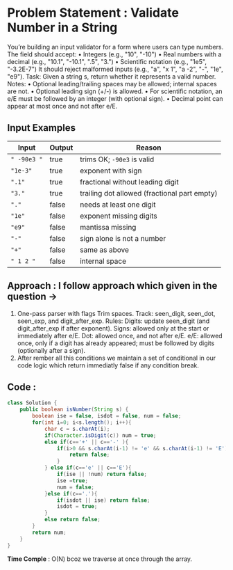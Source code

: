 #  Problem Statement : Validate Number in a String
You’re building an input validator for a form where users can type numbers. The field should
accept:
• Integers (e.g., "10", "-10")
• Real numbers with a decimal (e.g., "10.1", "-10.1", ".5", "3.")
• Scientific notation (e.g., "1e5", "-3.2E-7")
It should reject malformed inputs (e.g., "a", "x 1", "a -2", "-", "1e", "e9").
Task: Given a string s, return whether it represents a valid number.
Notes:
• Optional leading/trailing spaces may be allowed; internal spaces are not.
• Optional leading sign (+/-) is allowed.
• For scientific notation, an e/E must be followed by an integer (with optional sign).
• Decimal point can appear at most once and not after e/E.
## Input Examples

| Input     | Output | Reason                          |
|-----------|--------|---------------------------------|
| `" -90e3 "` | true   | trims OK; `-90e3` is valid      |
| `"1e-3"`   | true   | exponent with sign              |
| `".1"`     | true   | fractional without leading digit |
| `"3."`     | true   | trailing dot allowed (fractional part empty) |
| `"."`      | false  | needs at least one digit        |
| `"1e"`     | false  | exponent missing digits         |
| `"e9"`     | false  | mantissa missing                |
| `"-"`      | false  | sign alone is not a number      |
| `"+"`      | false  | same as above                   |
| `" 1 2 "`  | false  | internal space                  |

##  Approach : I follow approach which given in the question ->
1. One-pass parser with flags
 Trim spaces.
 Track: seen_digit, seen_dot, seen_exp, and digit_after_exp.
 Rules:
 Digits: update seen_digit (and digit_after_exp if after exponent).
 Signs: allowed only at the start or immediately after e/E.
 Dot: allowed once, and not after e/E.
 e/E: allowed once, only if a digit has already appeared; must be
 followed by digits (optionally after a sign).
2. After rember all this conditions we maintain a set of conditional in our code logic which return immediatly false if any condition break.

##  Code :
```java
class Solution {
    public boolean isNumber(String s) {
        boolean ise = false, isdot = false, num = false;
        for(int i=0; i<s.length(); i++){
            char c = s.charAt(i);
            if(Character.isDigit(c)) num = true;
            else if(c=='+' || c=='-' ){
                if(i>0 && s.charAt(i-1) != 'e' && s.charAt(i-1) != 'E'){
                    return false;
                }
            } else if(c=='e' || c=='E'){
                if(ise || !num) return false;
                ise =true;
                num = false;
            }else if(c=='.'){
                if(isdot || ise) return false;
                isdot = true;
            }
            else return false;
        }
        return num;
    }
}
```
**Time Comple** : O(N) bcoz we traverse at once through the array.
